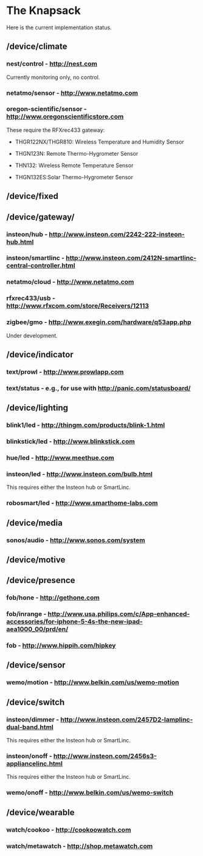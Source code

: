 # The Knapsack
Here is the current implementation status.

## /device/climate
### nest/control - http://nest.com
Currently monitoring only, no control.
### netatmo/sensor - http://www.netatmo.com
### oregon-scientific/sensor - http://www.oregonscientificstore.com
These require the RFXrec433 gateway:

* THGR122NX/THGR810: Wireless Temperature and Humidity Sensor

* THGN123N: Remote Thermo-Hygrometer Sensor

* THN132: Wireless Remote Temperature Sensor

* THGN132ES:Solar Thermo-Hygrometer Sensor

## /device/fixed

## /device/gateway/
### insteon/hub - http://www.insteon.com/2242-222-insteon-hub.html
### insteon/smartlinc - http://www.insteon.com/2412N-smartlinc-central-controller.html
### netatmo/cloud - http://www.netatmo.com
### rfxrec433/usb - http://www.rfxcom.com/store/Receivers/12113
### zigbee/gmo - http://www.exegin.com/hardware/q53app.php
Under development.

## /device/indicator
### text/prowl - http://www.prowlapp.com
### text/status - e.g., for use with http://panic.com/statusboard/

## /device/lighting
### blink1/led - http://thingm.com/products/blink-1.html
### blinkstick/led - http://www.blinkstick.com
### hue/led - http://www.meethue.com
### insteon/led - http://www.insteon.com/bulb.html
This requires either the Insteon hub or SmartLinc.

### robosmart/led - http://www.smarthome-labs.com

## /device/media
### sonos/audio - http://www.sonos.com/system

## /device/motive

## /device/presence
### fob/hone - http://gethone.com
### fob/inrange - http://www.usa.philips.com/c/App-enhanced-accessories/for-iphone-5-4s-the-new-ipad-aea1000_00/prd/en/
### fob - http://www.hippih.com/hipkey

## /device/sensor
### wemo/motion - http://www.belkin.com/us/wemo-motion

## /device/switch
### insteon/dimmer - http://www.insteon.com/2457D2-lamplinc-dual-band.html
This requires either the Insteon hub or SmartLinc.

### insteon/onoff - http://www.insteon.com/2456s3-appliancelinc.html
This requires either the Insteon hub or SmartLinc.

### wemo/onoff - http://www.belkin.com/us/wemo-switch

## /device/wearable
### watch/cookoo - http://cookoowatch.com
### watch/metawatch - http://shop.metawatch.com
